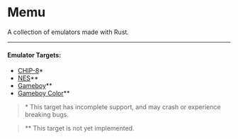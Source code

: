 # Memu
A collection of emulators made with Rust.

---

#### Emulator Targets:
- [CHIP-8](https://en.wikipedia.org/wiki/CHIP-8)*
- [NES](https://en.wikipedia.org/wiki/Nintendo_Entertainment_System)**
- [Gameboy](https://en.wikipedia.org/wiki/Game_Boy)**
- [Gameboy Color](https://en.wikipedia.org/wiki/Game_Boy_Color)**

> \* This target has incomplete support, and may crash or experience breaking bugs.

> \** This target is not yet implemented.